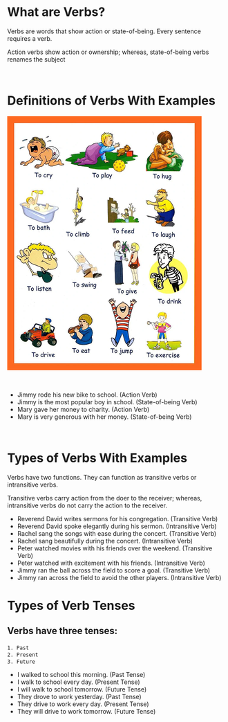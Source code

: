 # What are Verbs?
Verbs are words that show action or state-of-being. Every sentence requires a verb.

Action verbs show action or ownership; whereas, state-of-being verbs renames the subject

<br>

# Definitions of Verbs With Examples

![partofspeech](images/verb.png)

<br>

- Jimmy rode his new bike to school. (Action Verb)
- Jimmy is the most popular boy in school. (State-of-being Verb)
- Mary gave her money to charity. (Action Verb)
- Mary is very generous with her money. (State-of-being Verb)

<br>

# Types of Verbs With Examples

Verbs have two functions. They can function as transitive verbs or intransitive verbs.

Transitive verbs carry action from the doer to the receiver; whereas, intransitive verbs do not carry the action to the receiver.


- Reverend David writes sermons for his congregation. (Transitive Verb)
- Reverend David spoke elegantly during his sermon. (Intransitive Verb)
- Rachel sang the songs with ease during the concert. (Transitive Verb)
- Rachel sang beautifully during the concert. (Intransitive Verb)
- Peter watched movies with his friends over the weekend. (Transitive Verb)
- Peter watched with excitement with his friends. (Intransitive Verb)
- Jimmy ran the ball across the field to score a goal. (Transitive Verb)
- Jimmy ran across the field to avoid the other players. (Intransitive Verb)

# Types of Verb Tenses
Verbs have three tenses: 
-
    1. Past
    2. Present
    3. Future

- I walked to school this morning. (Past Tense)
- I walk to school every day. (Present Tense)
- I will walk to school tomorrow. (Future Tense)
- They drove to work yesterday. (Past Tense)
- They drive to work every day. (Present Tense)
- They will drive to work tomorrow. (Future Tense)